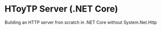 # HToyTP Server (.NET Core)

Building an HTTP server fron scratch in .NET Core without System.Net.Http
